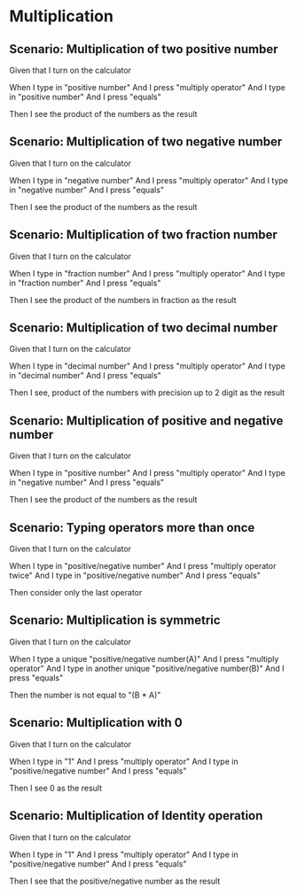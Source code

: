 # Multiplication

## Scenario: Multiplication of two positive number
  
  Given that I turn on the calculator
  
  When I type in "positive number"
  And I press "multiply operator"
  And I type in "positive number"
  And I press "equals"
  
  Then I see the product of the numbers as the result

## Scenario: Multiplication of two negative number
  
  Given that I turn on the calculator
  
  When I type in "negative number"
  And I press "multiply operator"
  And I type in "negative number"
  And I press "equals"
  
  Then I see the product of the numbers as the result

## Scenario: Multiplication of two fraction number
  
  Given that I turn on the calculator
  
  When I type in "fraction number"
  And I press "multiply operator"
  And I type in "fraction number"
  And I press "equals"
  
  Then I see the product of the numbers in fraction as the result

## Scenario: Multiplication of two decimal number
  
  Given that I turn on the calculator
  
  When I type in "decimal number"
  And I press "multiply operator"
  And I type in "decimal number"
  And I press "equals"
  
  Then I see, product of the numbers with precision up to 2 digit as the result

## Scenario: Multiplication of positive and negative number
  
  Given that I turn on the calculator
  
  When I type in "positive number"
  And I press "multiply operator"
  And I type in "negative number"
  And I press "equals"
  
  Then I see the product of the numbers as the result

## Scenario: Typing operators more than once
  
  Given that I turn on the calculator
  
  When I type in "positive/negative number"
  And I press "multiply operator twice"
  And I type in "positive/negative number"
  And I press "equals"
  
  Then consider only the last operator

## Scenario: Multiplication is symmetric
  
  Given that I turn on the calculator
  
  When I type a unique "positive/negative number(A)"
  And I press "multiply operator"
  And I type in another unique "positive/negative number(B)"
  And I press "equals"
  
  Then the number is not equal to "(B * A)"

## Scenario: Multiplication with 0
  
  Given that I turn on the calculator
  
  When I type in "1"
  And I press "multiply operator"
  And I type in "positive/negative number"
  And I press "equals"
  
  Then I see 0 as the result

## Scenario: Multiplication of Identity operation
  
  Given that I turn on the calculator
  
  When I type in "1"
  And I press "multiply operator"
  And I type in "positive/negative number"
  And I press "equals"
  
  Then I see that the positive/negative number as the result
